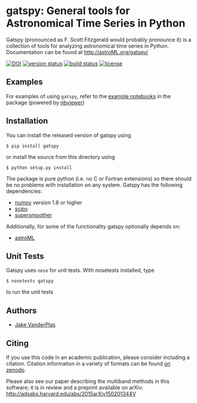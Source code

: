 # gatspy: General tools for Astronomical Time Series in Python

Gatspy (pronounced as F. Scott Fitzgerald would probably pronounce it)
is a collection of tools for analyzing astronomical time series in Python.
Documentation can be found at http://astroML.org/gatspy/

[![DOI](https://zenodo.org/badge/doi/10.5281/zenodo.14833.svg)](http://dx.doi.org/10.5281/zenodo.14833)
[![version status](http://img.shields.io/pypi/v/gatspy.svg?style=flat)](https://pypi.python.org/pypi/gatspy)
[![build status](http://img.shields.io/travis/astroML/gatspy/master.svg?style=flat)](https://travis-ci.org/astroML/gatspy)
[![license](http://img.shields.io/badge/license-BSD-blue.svg?style=flat)](https://github.com/astroml/gatspy/blob/master/LICENSE)


## Examples
For examples of using ``gatspy``, refer to the [example notebooks](http://nbviewer.ipython.org/github/astroML/gatspy/blob/master/examples/Index.ipynb) in the package (powered by [nbviewer]())

## Installation
You can install the released version of gatspy using

    $ pip install gatspy

or install the source from this directory using

    $ python setup.py install

The package is pure python (i.e. no C or Fortran extensions) so there should be no problems with installation on any system.
Gatspy has the following dependencies:

- [numpy](http://numpy.org) version 1.8 or higher
- [scipy](http://scipy.org)
- [supersmoother](http://github.com/jakevdp/supersmoother)

Additionally, for some of the functionality gatspy optionally depends on:

- [astroML](http://astroML.org)


## Unit Tests
Gatspy uses ``nose`` for unit tests. With nosetests installed, type

    $ nosetests gatspy

to run the unit tests

## Authors
- [Jake VanderPlas](http://www.vanderplas.com)

## Citing
If you use this code in an academic publication, please consider including a citation. Citation information in a variety of formats can be found [on zenodo](http://dx.doi.org/10.5281/zenodo.14833).

Please also see our paper describing the multiband methods in this software; it is in review and a preprint available on arXiv: http://adsabs.harvard.edu/abs/2015arXiv150201344V
